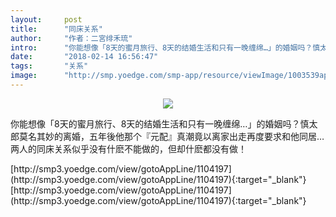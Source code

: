 ```yaml
---
layout:     post
title:      "同床关系"
author:     "作者：二宮绯禾琉"
intro:      "你能想像「8天的蜜月旅行、8天的结婚生活和只有一晚缠绵…」的婚姻吗？慎太郎莫名其妙的离婚，五年後他那个『元配』真潮竟以离家出走再度要求和他同居…两人的同床关系似乎没有什麽不能做的，但却什麽都没有做！"
date:       "2018-02-14 16:56:47"
tags:       "关系"
image:      "http://smp.yoedge.com/smp-app/resource/viewImage/1003539appline.png"
---
```

<div style="text-align: center">
<p><img src="http://smp.yoedge.com/smp-app/resource/viewImage/1003539appline.png"/></p>
</div>
<p class="post-meta">
<span>你能想像「8天的蜜月旅行、8天的结婚生活和只有一晚缠绵…」的婚姻吗？慎太郎莫名其妙的离婚，五年後他那个『元配』真潮竟以离家出走再度要求和他同居…两人的同床关系似乎没有什麽不能做的，但却什麽都没有做！</span>
</p>
[http://smp3.yoedge.com/view/gotoAppLine/1104197](http://smp3.yoedge.com/view/gotoAppLine/1104197){:target="_blank"}
[http://smp3.yoedge.com/view/gotoAppLine/1104197](http://smp3.yoedge.com/view/gotoAppLine/1104197){:target="_blank"}


